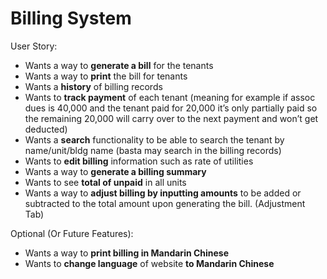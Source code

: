 ﻿# Billing System

User Story:

- Wants a way to **generate a bill** for the tenants
- Wants a way to **print** the bill for tenants
- Wants a **history** of billing records
- Wants to **track payment** of each tenant (meaning for example if assoc dues is 40,000 and the tenant paid for 20,000 it’s only partially paid so the remaining 20,000 will carry over to the next payment and won’t get deducted)
- Wants a **search** functionality to be able to search the tenant by name/unit/bldg name (basta may search in the billing records)
- Wants to **edit billing** information such as rate of utilities
- Wants a way to **generate a billing summary**
- Wants to see **total of unpaid** in all units
- Wants a way to **adjust billing by inputting amounts** to be added or subtracted to the total amount upon generating the bill. (Adjustment Tab)

Optional (Or Future Features):

- Wants a way to **print billing in Mandarin Chinese**
- Wants to **change language** of website **to Mandarin Chinese**
